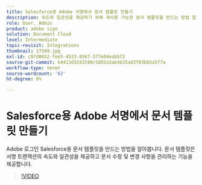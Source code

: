 ```yaml
---
title: Salesforce용 Adobe 서명에서 문서 템플릿 만들기
description: 속도와 일관성을 제공하기 위해 재사용 가능한 문서 템플릿을 만드는 방법 알아보기
role: User, Admin
product: adobe sign
solution: Document Cloud
level: Intermediate
topic-revisit: Integrations
thumbnail: 17349.jpg
exl-id: c97d0652-fee5-4533-8567-377e04eabbf2
source-git-commit: b4413d3243190c5892a3ab4635ad3f03bb5a5f7a
workflow-type: tm+mt
source-wordcount: '62'
ht-degree: 0%

---
```


# Salesforce용 Adobe 서명에서 문서 템플릿 만들기

Adobe 로그인 Salesforce용 문서 템플릿을 만드는 방법을 알아봅니다. 문서 템플릿은 서명 트랜잭션의 속도와 일관성을 제공하고 문서 수정 및 변경 사항을 관리하는 기능을 제공합니다.

>[!VIDEO](https://video.tv.adobe.com/v/17349?hidetitle=true)
